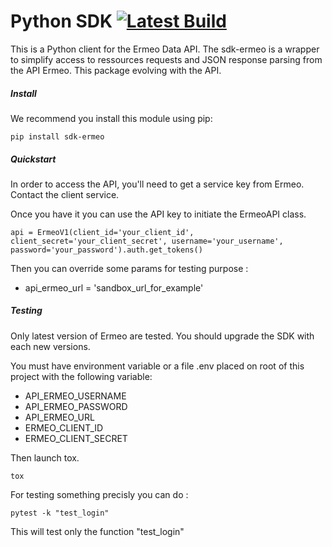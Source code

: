 # Python SDK  [![Latest Build](https://travis-ci.org/ermeo/sdk-python.svg?branch=master)](https://travis-ci.org/ermeo/sdk-python.svg?branch=master)
This is a Python client for the Ermeo Data API. The sdk-ermeo is a wrapper to simplify access to ressources requests and JSON response parsing from the API Ermeo. This package evolving with the API.


##### Install
We recommend you install this module using pip:

```
pip install sdk-ermeo
```

##### Quickstart

In order to access the API, you'll need to get a service key from Ermeo. Contact the client service.

Once you have it you can use the API key to initiate the ErmeoAPI class.

```
api = ErmeoV1(client_id='your_client_id', client_secret='your_client_secret', username='your_username', password='your_password').auth.get_tokens()
```

Then you can override some params for testing purpose : 
- api_ermeo_url = 'sandbox_url_for_example'
 
 
##### Testing

Only latest version of Ermeo are tested. You should upgrade the SDK with each new versions.

You must have environment variable or a file .env placed on root of this project with the following variable:


- API_ERMEO_USERNAME
- API_ERMEO_PASSWORD
- API_ERMEO_URL
- ERMEO_CLIENT_ID
- ERMEO_CLIENT_SECRET

Then launch tox.
```
tox
```

For testing something precisly you can do :
```
pytest -k "test_login"
```
This will test only the function "test_login"